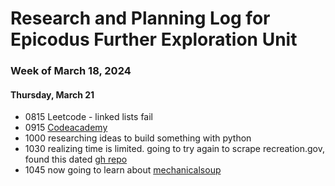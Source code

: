 # Research and Planning Log for Epicodus Further Exploration Unit

### Week of March 18, 2024

#### Thursday, March 21

* 0815 Leetcode - linked lists fail
* 0915 [Codeacademy](https://www.codecademy.com/enrolled/courses/learn-python-3)
* 1000 researching ideas to build something with python
* 1030 realizing time is limited. going to try again to scrape recreation.gov, found this dated [gh repo](https://gist.github.com/meub/cc4fe3e0d4269efb8569c7ce70a2addd) 
* 1045 now going to learn about [mechanicalsoup](https://realpython.com/python-web-scraping-practical-introduction/)